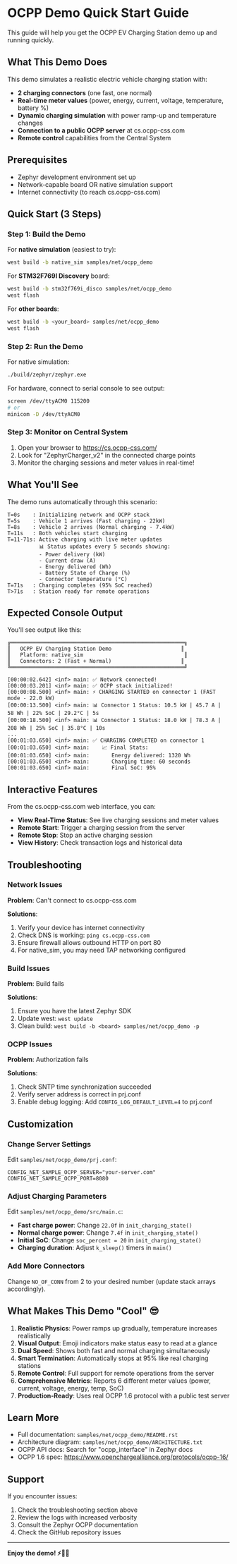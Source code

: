 # OCPP Demo Quick Start Guide

This guide will help you get the OCPP EV Charging Station demo up and running quickly.

## What This Demo Does

This demo simulates a realistic electric vehicle charging station with:
- **2 charging connectors** (one fast, one normal)
- **Real-time meter values** (power, energy, current, voltage, temperature, battery %)
- **Dynamic charging simulation** with power ramp-up and temperature changes
- **Connection to a public OCPP server** at cs.ocpp-css.com
- **Remote control** capabilities from the Central System

## Prerequisites

- Zephyr development environment set up
- Network-capable board OR native simulation support
- Internet connectivity (to reach cs.ocpp-css.com)

## Quick Start (3 Steps)

### Step 1: Build the Demo

For **native simulation** (easiest to try):
```bash
west build -b native_sim samples/net/ocpp_demo
```

For **STM32F769I Discovery** board:
```bash
west build -b stm32f769i_disco samples/net/ocpp_demo
west flash
```

For **other boards**:
```bash
west build -b <your_board> samples/net/ocpp_demo
west flash
```

### Step 2: Run the Demo

For native simulation:
```bash
./build/zephyr/zephyr.exe
```

For hardware, connect to serial console to see output:
```bash
screen /dev/ttyACM0 115200
# or
minicom -D /dev/ttyACM0
```

### Step 3: Monitor on Central System

1. Open your browser to https://cs.ocpp-css.com/
2. Look for "ZephyrCharger_v2" in the connected charge points
3. Monitor the charging sessions and meter values in real-time!

## What You'll See

The demo runs automatically through this scenario:

```
T=0s    : Initializing network and OCPP stack
T=5s    : Vehicle 1 arrives (Fast charging - 22kW)
T=8s    : Vehicle 2 arrives (Normal charging - 7.4kW)
T=11s   : Both vehicles start charging
T=11-71s: Active charging with live meter updates
          📊 Status updates every 5 seconds showing:
          - Power delivery (kW)
          - Current draw (A)
          - Energy delivered (Wh)
          - Battery State of Charge (%)
          - Connector temperature (°C)
T=71s   : Charging completes (95% SoC reached)
T>71s   : Station ready for remote operations
```

## Expected Console Output

You'll see output like this:

```
╔═══════════════════════════════════════════════════════╗
║   OCPP EV Charging Station Demo                      ║
║   Platform: native_sim                                ║
║   Connectors: 2 (Fast + Normal)                      ║
╚═══════════════════════════════════════════════════════╝

[00:00:02.642] <inf> main: ✅ Network connected!
[00:00:03.201] <inf> main: ✅ OCPP stack initialized!
[00:00:08.500] <inf> main: ⚡ CHARGING STARTED on connector 1 (FAST mode - 22.0 kW)
[00:00:13.500] <inf> main: 📊 Connector 1 Status: 10.5 kW | 45.7 A | 58 Wh | 22% SoC | 29.2°C | 5s
[00:00:18.500] <inf> main: 📊 Connector 1 Status: 18.0 kW | 78.3 A | 208 Wh | 25% SoC | 35.8°C | 10s
...
[00:01:03.650] <inf> main: ✅ CHARGING COMPLETED on connector 1
[00:01:03.650] <inf> main:    📈 Final Stats:
[00:01:03.650] <inf> main:       Energy delivered: 1320 Wh
[00:01:03.650] <inf> main:       Charging time: 60 seconds
[00:01:03.650] <inf> main:       Final SoC: 95%
```

## Interactive Features

From the cs.ocpp-css.com web interface, you can:

- **View Real-Time Status**: See live charging sessions and meter values
- **Remote Start**: Trigger a charging session from the server
- **Remote Stop**: Stop an active charging session
- **View History**: Check transaction logs and historical data

## Troubleshooting

### Network Issues

**Problem**: Can't connect to cs.ocpp-css.com

**Solutions**:
1. Verify your device has internet connectivity
2. Check DNS is working: `ping cs.ocpp-css.com`
3. Ensure firewall allows outbound HTTP on port 80
4. For native_sim, you may need TAP networking configured

### Build Issues

**Problem**: Build fails

**Solutions**:
1. Ensure you have the latest Zephyr SDK
2. Update west: `west update`
3. Clean build: `west build -b <board> samples/net/ocpp_demo -p`

### OCPP Issues

**Problem**: Authorization fails

**Solutions**:
1. Check SNTP time synchronization succeeded
2. Verify server address is correct in prj.conf
3. Enable debug logging: Add `CONFIG_LOG_DEFAULT_LEVEL=4` to prj.conf

## Customization

### Change Server Settings

Edit `samples/net/ocpp_demo/prj.conf`:

```
CONFIG_NET_SAMPLE_OCPP_SERVER="your-server.com"
CONFIG_NET_SAMPLE_OCPP_PORT=8080
```

### Adjust Charging Parameters

Edit `samples/net/ocpp_demo/src/main.c`:

- **Fast charge power**: Change `22.0f` in `init_charging_state()`
- **Normal charge power**: Change `7.4f` in `init_charging_state()`
- **Initial SoC**: Change `soc_percent = 20` in `init_charging_state()`
- **Charging duration**: Adjust `k_sleep()` timers in `main()`

### Add More Connectors

Change `NO_OF_CONN` from 2 to your desired number (update stack arrays accordingly).

## What Makes This Demo "Cool" 😎

1. **Realistic Physics**: Power ramps up gradually, temperature increases realistically
2. **Visual Output**: Emoji indicators make status easy to read at a glance
3. **Dual Speed**: Shows both fast and normal charging simultaneously
4. **Smart Termination**: Automatically stops at 95% like real charging stations
5. **Remote Control**: Full support for remote operations from the server
6. **Comprehensive Metrics**: Reports 6 different meter values (power, current, voltage, energy, temp, SoC)
7. **Production-Ready**: Uses real OCPP 1.6 protocol with a public test server

## Learn More

- Full documentation: `samples/net/ocpp_demo/README.rst`
- Architecture diagram: `samples/net/ocpp_demo/ARCHITECTURE.txt`
- OCPP API docs: Search for "ocpp_interface" in Zephyr docs
- OCPP 1.6 spec: https://www.openchargealliance.org/protocols/ocpp-16/

## Support

If you encounter issues:
1. Check the troubleshooting section above
2. Review the logs with increased verbosity
3. Consult the Zephyr OCPP documentation
4. Check the GitHub repository issues

---

**Enjoy the demo! ⚡🚗🔋**
